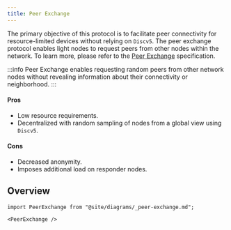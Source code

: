 ```yaml
---
title: Peer Exchange
---
```


The primary objective of this protocol is to facilitate peer connectivity for resource-limited devices without relying on `Discv5`. The peer exchange protocol enables light nodes to request peers from other nodes within the network. To learn more, please refer to the [Peer Exchange](https://rfc.vac.dev/spec/34/) specification.

:::info
Peer Exchange enables requesting random peers from other network nodes without revealing information about their connectivity or neighborhood.
:::

#### Pros

- Low resource requirements.
- Decentralized with random sampling of nodes from a global view using `Discv5`.

#### Cons

- Decreased anonymity.
- Imposes additional load on responder nodes.

## Overview

```mdx-code-block
import PeerExchange from "@site/diagrams/_peer-exchange.md";

<PeerExchange />
```